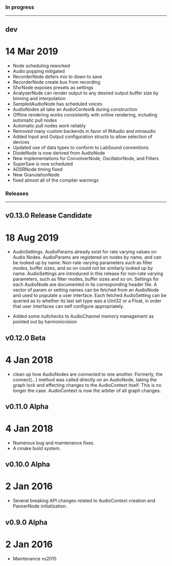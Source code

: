 
### In progress
----------------

## dev
# 14 Mar 2019

- Node scheduling reworked
- Audio popping mitigated
- RecorderNode defers mix to down to save
- RecorderNode create bus from recording
- SfxrNode exposes presets as settings
- AnalyserNode can render output to any desired output buffer size by binning and interpolation
- SampledAudioNode has scheduled voices
- AudioNodes all take an AudioContext& during construction
- Offline rendering works consistently with online rendering, including automatic pull nodes
- Automatic pull nodes work reliably
- Removed many custom backends in favor of RtAudio and miniaudio
- Added Input and Output configuration structs to allow selection of devices
- Updated use of data types to conform to LabSound conventions
- DiodeNode is now derived from AudioNode
- New implementations for ConvolverNode, OscillatorNode, and Filters
- SuperSaw is now scheduled
- ADSRNode timing fixed
- New GranulationNode
- fixed almost all of the compiler warnings

### Releases
------------

## v0.13.0 Release Candidate
# 18 Aug 2019

- AudioSettings. AudioParams already exist for rate varying values on Audio Nodes. AudioParams are registered on nodes by name, and can be looked up by name. Non-rate varying parameters such as filter modes, buffer sizes, and so on could not be similarly looked up by name. AudioSettings are introduced in this release for non-rate varying parameters, such as filter modes, buffer sizes and so on. Settings for each AudioNode are documented in its corresponding header file. A vector of param or setting names can be fetched from an AudioNode and used to populate a user interface. Each fetched AudioSetting can be queried as to whether its last set type was a Uint32 or a Float, in order that user interfaces can self configure appropriately.

- Added some nullchecks to AudioChannel memory management as pointed out by harmonicvision

## v0.12.0 Beta
# 4 Jan 2018

- clean up how AudioNodes are connected to one another. Formerly, the connect(...) method was called directly on an AudioNode, taking the graph lock and effecting changes to the AudioContext itself. This is no longer the case. AudioContext is now the arbiter of all graph changes.

## v0.11.0 Alpha
# 4 Jan 2018

- Numerous bug and maintenance fixes. 
- A cmake build system.

## v0.10.0 Alpha
# 2 Jan 2016

- Several breaking API changes related to AudioContext creation and PannerNode initialization.

## v0.9.0 Alpha
# 2 Jan 2016

- Maintenance vs2015
